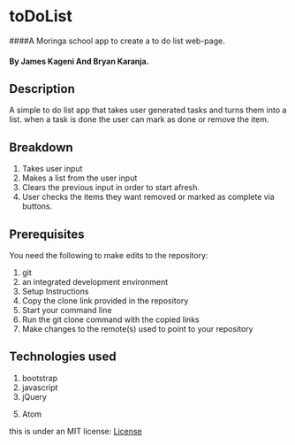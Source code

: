 # toDoList

####A Moringa school app to create a to do list web-page.

#### By James Kageni And Bryan Karanja.


## Description
A simple to do list app that takes user generated tasks and turns them into a list. when a task is done the user can mark as done or remove the item.


## Breakdown
1. Takes user input
2. Makes a list from the user input
3. Clears the previous input in order to start afresh.
4. User checks the items they want removed or marked as complete via buttons.


## Prerequisites
You need the following to make edits to the repository:

1. git
2. an integrated development environment
3. Setup Instructions
4. Copy the clone link provided in the repository
5. Start your command line
6. Run the git clone command with the copied links
7. Make changes to the remote(s) used to point to your repository


## Technologies used
1. bootstrap
2. javascript
3. jQuery
<!-- 4. coolors -->
5. Atom


this is under an MIT license: [License](LICENSE)
